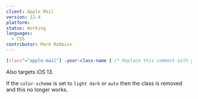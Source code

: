 ```yaml
---
client: Apple Mail
version: 12.4
platform:
status: Working
languages:
  - CSS
contributor: Mark Robbins
---
```


```css
[class^="apple-mail"] .your-class-name { /* Replace this comment with your styles */ }
```

Also targets iOS 13.

If the `color-scheme` is set to `light dark` or `auto` then the class is removed and this no longer works.
